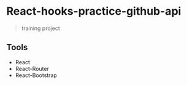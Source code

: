# React-hooks-practice-github-api

> training project

## Tools

- React
- React-Router
- React-Bootstrap

